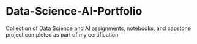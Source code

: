 # Data-Science-AI-Portfolio
Collection of Data Science and AI assignments, notebooks, and capstone project completed as part of my certification
